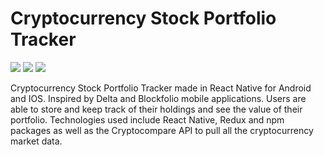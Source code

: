 # Cryptocurrency Stock Portfolio Tracker

<div>
<img src="https://media.giphy.com/media/fLsf6e28E70xZGDl6Y/giphy.gif">
<img src="https://media.giphy.com/media/TE692xS4mkly2ygrWO/giphy.gif">
<img src="https://media.giphy.com/media/2jMoqnXrPAIlo1aNeH/giphy.gif">
</div>

Cryptocurrency Stock Portfolio Tracker made in React Native for Android and IOS. Inspired by Delta and Blockfolio mobile applications. Users are able to store and keep track of their holdings and see the value of their portfolio. Technologies used include React Native, Redux and npm packages as well as the Cryptocompare API to pull all the cryptocurrency market data.
  